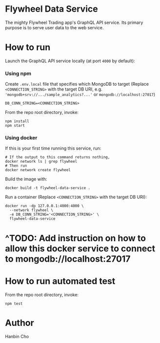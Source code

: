 # Flywheel Data Service

The mighty Flywheel Trading app's GraphQL API service. Its primary purpose is to serve user data to the web service.

# How to run

Launch the GraphQL API service locally (at port `4000` by default):

### Using npm

Create `.env.local` file that specifies which MongoDB to target (Replace `<CONNECTION_STRING>` with the target DB URI, e.g. `'mongodb+srv://.../sample_analytics?...'` or `mongodb://localhost:27017`)

```shell
DB_CONN_STRING=<CONNECTION_STRING>
```

From the repo root directory, invoke:

```shell
npm install
npm start
```

### Using docker

If this is your first time running this service, run:

```shell
# If the output to this command returns nothing,
docker network ls | grep flywheel
# Then run
docker network create flywheel
```

Build the image with:

```shell
docker build -t flywheel-data-service .
```

Run a container (Replace `<CONNECTION_STRING>` with the target DB URI):

```shell
docker run -dp 127.0.0.1:4000:4000 \
  --network flywheel \
  -e DB_CONN_STRING='<CONNECTION_STRING>' \
  flywheel-data-service
```

# ^TODO: Add instruction on how to allow this docker service to connect to mongodb://localhost:27017

# How to run automated test

From the repo root directory, invoke:

```shell
npm test
```

# Author

Hanbin Cho
